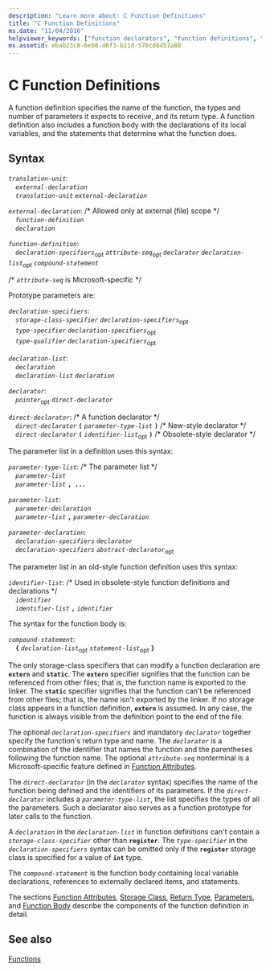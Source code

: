 ```yaml
---
description: "Learn more about: C Function Definitions"
title: "C Function Definitions"
ms.date: "11/04/2016"
helpviewer_keywords: ["function declarators", "function definitions", "declaring functions, about function declarations", "declaring functions, declarators", "functions [C], parameters", "declarators, functions", "function parameters, function definitions", "function body", "declaring functions, variables"]
ms.assetid: ebab23c8-6eb8-46f3-b21d-570cd8457a80
---
```

# C Function Definitions

A function definition specifies the name of the function, the types and number of parameters it expects to receive, and its return type. A function definition also includes a function body with the declarations of its local variables, and the statements that determine what the function does.

## Syntax

*`translation-unit`*:\
&emsp;*`external-declaration`* \
&emsp;*`translation-unit`* *`external-declaration`*

*`external-declaration`*: /\* Allowed only at external (file) scope \*/\
&emsp;*`function-definition`*\
&emsp;*`declaration`*

*`function-definition`*:\
&emsp;*`declaration-specifiers`*<sub>opt</sub> *`attribute-seq`*<sub>opt</sub> *`declarator`* *`declaration-list`*<sub>opt</sub> *`compound-statement`*

/\* *`attribute-seq`* is Microsoft-specific \*/

Prototype parameters are:

*`declaration-specifiers`*:\
&emsp;*`storage-class-specifier`* *`declaration-specifiers`*<sub>opt</sub> \
&emsp;*`type-specifier`* *`declaration-specifiers`*<sub>opt</sub>\
&emsp;*`type-qualifier`* *`declaration-specifiers`*<sub>opt</sub>

*`declaration-list`*:\
&emsp;*`declaration`*\
&emsp;*`declaration-list`* *`declaration`*

*`declarator`*:\
&emsp;*`pointer`*<sub>opt</sub> *`direct-declarator`*

*`direct-declarator`*: /\* A function declarator \*/\
&emsp;*`direct-declarator`*  **`(`**  *`parameter-type-list`*  **`)`** /\* New-style declarator \*/\
&emsp;*`direct-declarator`*  **`(`**  *`identifier-list`*<sub>opt</sub> **`)`** /\* Obsolete-style declarator \*/

The parameter list in a definition uses this syntax:

*`parameter-type-list`*: /\* The parameter list \*/\
&emsp;*`parameter-list`* \
&emsp;*`parameter-list`* **`, ...`**

*`parameter-list`*:\
&emsp;*`parameter-declaration`*\
&emsp;*`parameter-list`* **`,`**  *`parameter-declaration`*

*`parameter-declaration`*:\
&emsp;*`declaration-specifiers`* *`declarator`*\
&emsp;*`declaration-specifiers`* *`abstract-declarator`*<sub>opt</sub>

The parameter list in an old-style function definition uses this syntax:

*`identifier-list`*: /\* Used in obsolete-style function definitions and declarations \*/\
&emsp;*`identifier`*\
&emsp;*`identifier-list`* **`,`**  *`identifier`*

The syntax for the function body is:

*`compound-statement`*:\
&emsp;**`{`** *`declaration-list`*<sub>opt</sub> *`statement-list`*<sub>opt</sub> **`}`**

The only storage-class specifiers that can modify a function declaration are **`extern`** and **`static`**. The **`extern`** specifier signifies that the function can be referenced from other files; that is, the function name is exported to the linker. The **`static`** specifier signifies that the function can't be referenced from other files; that is, the name isn't exported by the linker. If no storage class appears in a function definition, **`extern`** is assumed. In any case, the function is always visible from the definition point to the end of the file.

The optional *`declaration-specifiers`* and mandatory *`declarator`* together specify the function's return type and name. The *`declarator`* is a combination of the identifier that names the function and the parentheses following the function name. The optional *`attribute-seq`* nonterminal is a Microsoft-specific feature defined in [Function Attributes](../c-language/function-attributes.md).

The *`direct-declarator`* (in the *`declarator`* syntax) specifies the name of the function being defined and the identifiers of its parameters. If the *`direct-declarator`* includes a *`parameter-type-list`*, the list specifies the types of all the parameters. Such a declarator also serves as a function prototype for later calls to the function.

A *`declaration`* in the *`declaration-list`* in function definitions can't contain a *`storage-class-specifier`* other than **`register`**. The *`type-specifier`* in the *`declaration-specifiers`* syntax can be omitted only if the **`register`** storage class is specified for a value of **`int`** type.

The *`compound-statement`* is the function body containing local variable declarations, references to externally declared items, and statements.

The sections [Function Attributes](../c-language/function-attributes.md), [Storage Class](../c-language/storage-class.md), [Return Type](../c-language/return-type.md), [Parameters](../c-language/parameters.md), and [Function Body](../c-language/function-body.md) describe the components of the function definition in detail.

## See also

[Functions](../c-language/functions-c.md)
